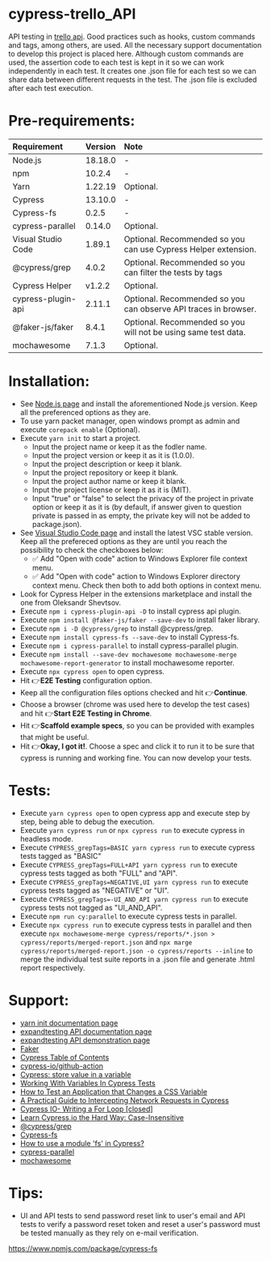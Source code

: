 # cypress-trello_API

API testing in [trello api](https://developer.atlassian.com/cloud/trello/rest/). Good practices such as hooks, custom commands and tags, among others, are used. All the necessary support documentation to develop this project is placed here. Although custom commands are used, the assertion code to each test is kept in it so we can work independently in each test. It creates one .json file for each test so we can share data between different requests in the test. The .json file is excluded after each test execution.  

# Pre-requirements:

| Requirement                   | Version | Note                                                            |
| :---------------------------- |:--------| :---------------------------------------------------------------|
| Node.js                       | 18.18.0 | -                                                               |
| npm                           | 10.2.4  | -                                                               |
| Yarn                          | 1.22.19 | Optional.                                                       |
| Cypress                       | 13.10.0 | -                                                               |
| Cypress-fs                    | 0.2.5   | -                                                               |
| cypress-parallel              | 0.14.0  | Optional.                                                       |
| Visual Studio Code            | 1.89.1  | Optional. Recommended so you can use Cypress Helper extension.  |
| @cypress/grep                 | 4.0.2   | Optional. Recommended so you can filter the tests by tags       |
| Cypress Helper                | v1.2.2  | Optional.                                                       |
| cypress-plugin-api            | 2.11.1  | Optional. Recommended so you can observe API traces in browser. |
| @faker-js/faker               | 8.4.1   | Optional. Recommended so you will not be using same test data.  |
| mochawesome                   | 7.1.3   | Optional.                                                       |

# Installation:

- See [Node.js page](https://nodejs.org/en) and install the aforementioned Node.js version. Keep all the preferenced options as they are.
- To use yarn packet manager, open windows prompt as admin and execute ```corepack enable``` (Optional).
- Execute ```yarn init``` to start a project.
  - Input the project name or keep it as the fodler name.
  - Input the project version or keep it as it is (1.0.0).
  - Input the project description or keep it blank.
  - Input the project repository or keep it blank.
  - Input the project author name or keep it blank.
  - Input the project license or keep it as it is (MIT).
  - Input "true" or "false" to select the privacy of the project in private option or keep it as it is (by default, if answer given to question private is passed in as empty, the private key will not be added to package.json).
- See [Visual Studio Code page](https://code.visualstudio.com/) and install the latest VSC stable version. Keep all the prefereced options as they are until you reach the possibility to check the checkboxes below: 
  - :white_check_mark: Add "Open with code" action to Windows Explorer file context menu. 
  - :white_check_mark: Add "Open with code" action to Windows Explorer directory context menu.
Check then both to add both options in context menu.
- Look for Cypress Helper in the extensions marketplace and install the one from Oleksandr Shevtsov.
- Execute ```npm i cypress-plugin-api -D``` to install cypress api plugin.
- Execute ```npm install @faker-js/faker --save-dev``` to install faker library.
- Execute ```npm i -D @cypress/grep``` to install @cypress/grep.
- Execute ```npm install cypress-fs --save-dev``` to install Cypress-fs.
- Execute ```npm i cypress-parallel``` to install cypress-parallel plugin.
- Execute ```npm install --save-dev mochawesome mochawesome-merge mochawesome-report-generator``` to install mochawesome reporter.
- Execute ```npx cypress open``` to open cypress.
- Hit :point_right:**E2E Testing** configuration option. 
- Keep all the configuration files options checked and hit :point_right:**Continue**.
- Choose a browser (chrome was used here to develop the test cases) and hit :point_right:**Start E2E Testing in Chrome**.
- Hit :point_right:**Scaffold example specs**, so you can be provided with examples that might be useful.
- Hit :point_right:**Okay, I got it!**. Choose a spec and click it to run it to be sure that cypress is running and working fine. You can now develop your tests.

# Tests:

- Execute ```yarn cypress open``` to open cypress app and execute step by step, being able to debug the execution. 
- Execute ```yarn cypress run``` or ```npx cypress run``` to execute cypress in headless mode.
- Execute ```CYPRESS_grepTags=BASIC yarn cypress run``` to execute cypress tests tagged as "BASIC"
- Execute ```CYPRESS_grepTags=FULL+API yarn cypress run``` to execute cypress tests tagged as both "FULL" and "API".
- Execute ```CYPRESS_grepTags=NEGATIVE,UI yarn cypress run``` to execute cypress tests tagged as "NEGATIVE" or "UI".
- Execute ```CYPRESS_grepTags=-UI_AND_API yarn cypress run``` to execute cypress tests not tagged as "UI_AND_API".
- Execute ```npm run cy:parallel``` to execute cypress tests in parallel.
- Execute ```npx cypress run``` to execute cypress tests in parallel and then execute ```npx mochawesome-merge cypress/reports/*.json > cypress/reports/merged-report.json``` and ```npx marge cypress/reports/merged-report.json -o cypress/reports --inline``` to merge the individual test suite reports in a .json file and generate .html report respectively. 

# Support:

- [yarn init documentation page](https://classic.yarnpkg.com/lang/en/docs/cli/init/)
- [expandtesting API documentation page](https://practice.expandtesting.com/notes/api/api-docs/)
- [expandtesting API demonstration page](https://www.youtube.com/watch?v=bQYvS6EEBZc)
- [Faker](https://fakerjs.dev/guide/)
- [Cypress Table of Contents](https://docs.cypress.io/api/table-of-contents)
- [cypress-io/github-action](https://www.npmjs.com/package/@cypress/github-action#end-to-end-testing)
- [Cypress: store value in a variable](https://stackoverflow.com/questions/69977821/cypress-store-value-in-a-variable)
- [Working With Variables In Cypress Tests](https://www.stevenhicks.me/blog/2020/02/working-with-variables-in-cypress-tests/)
- [How to Test an Application that Changes a CSS Variable](https://www.cypress.io/blog/2020/03/17/how-to-test-an-application-that-changes-css-variable)
- [A Practical Guide to Intercepting Network Requests in Cypress](https://egghead.io/blog/intercepting-network-requests-in-cypress)
- [Cypress IO- Writing a For Loop [closed]](https://stackoverflow.com/questions/52212868/cypress-io-writing-a-for-loop)
- [Learn Cypress.io the Hard Way: Case-Insensitive](https://iterable.com/blog/learn-cypress-io-the-hard-way-case-insensitive/)
- [@cypress/grep](https://www.npmjs.com/package/@cypress/grep)
- [Cypress-fs](https://www.npmjs.com/package/cypress-fs)
- [How to use a module 'fs' in Cypress?](https://stackoverflow.com/a/77250696/10519428)
- [cypress-parallel](https://www.npmjs.com/package/cypress-parallel)
- [mochawesome](https://github.com/adamgruber/mochawesome?tab=readme-ov-file)

# Tips:

- UI and API tests to send password reset link to user's email and API tests to verify a password reset token and reset a user's password must be tested manually as they rely on e-mail verification.



https://www.npmjs.com/package/cypress-fs